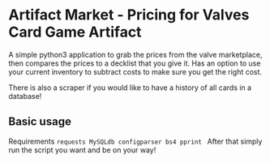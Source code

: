 # Artifact Market - Pricing for Valves Card Game Artifact

A simple python3 application to grab the prices from the valve marketplace, then compares the prices to a decklist that you give it.
Has an option to use your current inventory to subtract costs to make sure you get the right cost.

There is also a scraper if you would like to have a history of all cards in a database!

## Basic usage

Requirements
`requests
MySQLdb
configparser
bs4
pprint
`
After that simply run the script you want and be on your way!